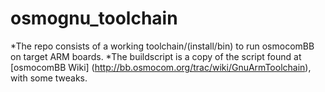 osmognu_toolchain
=================

*The repo consists of a working toolchain/(install/bin) to run osmocomBB on
target ARM boards.
*The buildscript is a copy of the script found at [osmocomBB Wiki]
(http://bb.osmocom.org/trac/wiki/GnuArmToolchain), with some tweaks.

